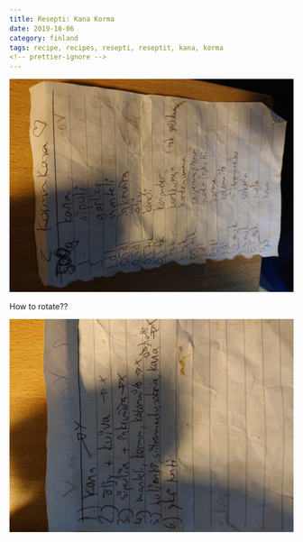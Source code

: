 ```yaml
---
title: Resepti: Kana Korma
date: 2019-10-06
category: finland
tags: recipe, recipes, resepti, reseptit, kana, korma
<!-- prettier-ignore -->
---
```


![front-page](images/DSC_1084-1024x768.jpg)

How to rotate??

![back-side](images/DSC_1085-1024x768.jpg)
